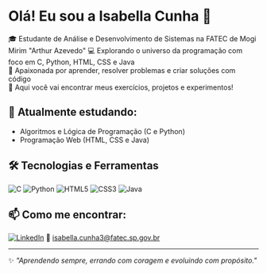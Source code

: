 # Olá! Eu sou a Isabella Cunha 👋

🎓 Estudante de Análise e Desenvolvimento de Sistemas na FATEC de Mogi Mirim "Arthur Azevedo"
💻 Explorando o universo da programação com foco em C, Python, HTML, CSS e Java  
🚀 Apaixonada por aprender, resolver problemas e criar soluções com código  
📁 Aqui você vai encontrar meus exercícios, projetos e experimentos!

## 🌱 Atualmente estudando:
- Algoritmos e Lógica de Programação (C e Python)
- Programação Web (HTML, CSS e Java)

## 🛠️ Tecnologias e Ferramentas
![C](https://img.shields.io/badge/C-blue?logo=c)
![Python](https://img.shields.io/badge/Python-3776AB?logo=python&logoColor=white)
![HTML5](https://img.shields.io/badge/HTML5-E34F26?logo=html5&logoColor=white)
![CSS3](https://img.shields.io/badge/CSS3-1572B6?logo=css3&logoColor=white)
![Java](https://img.shields.io/badge/Java-007396?logo=java&logoColor=white)

## 📫 Como me encontrar:
[![LinkedIn](https://img.shields.io/badge/LinkedIn-blue?logo=linkedin&logoColor=white)](https://www.linkedin.com/in/isabella-cunha-9733b7b2/)
📧 isabella.cunha3@fatec.sp.gov.br

---

✨ *"Aprendendo sempre, errando com coragem e evoluindo com propósito."*
